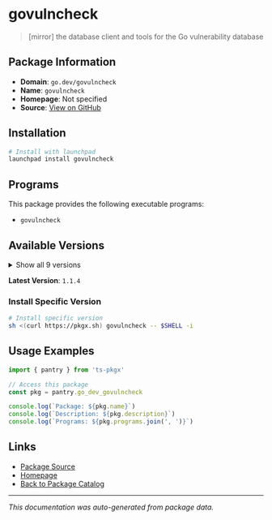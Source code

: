# govulncheck

> [mirror] the database client and tools for the Go vulnerability database

## Package Information

- **Domain**: `go.dev/govulncheck`
- **Name**: `govulncheck`
- **Homepage**: Not specified
- **Source**: [View on GitHub](https://github.com/pkgxdev/pantry/tree/main/projects/go.dev/govulncheck/package.yml)

## Installation

```bash
# Install with launchpad
launchpad install govulncheck
```

## Programs

This package provides the following executable programs:

- `govulncheck`

## Available Versions

<details>
<summary>Show all 9 versions</summary>

- `1.1.4`, `1.1.3`, `1.1.2`, `1.1.1`, `1.1.0`
- `1.0.4`, `1.0.3`, `1.0.2`, `1.0.1`

</details>

**Latest Version**: `1.1.4`

### Install Specific Version

```bash
# Install specific version
sh <(curl https://pkgx.sh) govulncheck -- $SHELL -i
```

## Usage Examples

```typescript
import { pantry } from 'ts-pkgx'

// Access this package
const pkg = pantry.go_dev_govulncheck

console.log(`Package: ${pkg.name}`)
console.log(`Description: ${pkg.description}`)
console.log(`Programs: ${pkg.programs.join(', ')}`)
```

## Links

- [Package Source](https://github.com/pkgxdev/pantry/tree/main/projects/go.dev/govulncheck/package.yml)
- [Homepage](#)
- [Back to Package Catalog](../package-catalog.md)

---

*This documentation was auto-generated from package data.*
